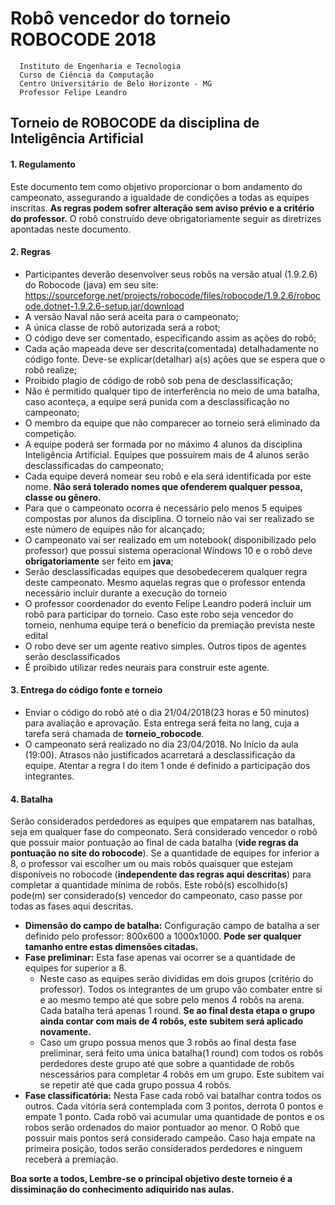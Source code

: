 # Robô vencedor do torneio ROBOCODE 2018

```
  Instituto de Engenharia e Tecnologia
  Curso de Ciência da Computação
  Centro Universitário de Belo Horizonte - MG
  Professor Felipe Leandro
```

## Torneio de ROBOCODE da disciplina de Inteligência Artificial

#### 1. Regulamento
Este documento tem como objetivo proporcionar o bom andamento do campeonato, assegurando a igualdade de condições a todas as equipes inscritas. **As regras podem sofrer alteração sem aviso prévio e a critério do professor.** O robô construído deve obrigatoriamente seguir as diretrizes apontadas neste documento.

#### 2. Regras
- Participantes deverão desenvolver seus robôs na versão atual (1.9.2.6) do Robocode (java) em seu site: https://sourceforge.net/projects/robocode/files/robocode/1.9.2.6/robocode.dotnet-1.9.2.6-setup.jar/download
- A versão Naval não será aceita para o campeonato;
- A única classe de robô autorizada será a robot;
- O código deve ser comentado, especificando assim as ações do robô;
- Cada ação mapeada deve ser descrita(comentada) detalhadamente no código fonte. Deve-se explicar(detalhar) a(s) ações que se espera que o robô realize;
- Proibido plagio de código de robô sob pena de desclassificação;
- Não é permitido qualquer tipo de interferência no meio de uma batalha, caso aconteça, a equipe será punida com a desclassificação no campeonato;
- O membro da equipe que não comparecer ao torneio será eliminado da competição.
- A equipe poderá ser formada por no máximo 4 alunos da disciplina Inteligência Artificial. Equipes que possuírem mais de 4 alunos serão desclassificadas do campeonato;
- Cada equipe deverá nomear seu robô e ela será identificada por este nome. **Não será tolerado nomes que ofenderem qualquer pessoa, classe ou gênero.**
- Para que o campeonato ocorra é necessário pelo menos 5 equipes compostas por alunos da disciplina. O torneio não vai ser realizado se este número de equipes não for alcançado;
- O campeonato vai ser realizado em um notebook( disponibilizado pelo professor) que possui sistema operacional Windows 10 e o robô deve **obrigatoriamente** ser feito em **java**;
- Serão desclassificadas equipes que desobedecerem qualquer regra deste campeonato. Mesmo aquelas regras que o professor entenda necessário incluir durante a execução do torneio
- O professor coordenador do evento Felipe Leandro poderá incluir um robô para participar do torneio. Caso este robo seja vencedor do torneio, nenhuma equipe terá o benefício da premiação prevista neste edital
- O robo deve ser um agente reativo simples. Outros tipos de agentes serão desclassificados
- É proibido utilizar redes neurais para construir este agente.

#### 3. Entrega do código fonte e torneio
- Enviar o código do robô até o dia 21/04/2018(23 horas e 50 minutos) para avaliação e aprovação. Esta entrega será feita no lang, cuja a tarefa será chamada de **torneio_robocode**.
- O campeonato será realizado no dia 23/04/2018. No Início da aula (19:00). Atrasos não justificados acarretará a desclassificação da equipe. Atentar a regra l do item 1 onde é definido a participação dos integrantes.

#### 4. Batalha
Serão considerados perdedores as equipes que empatarem nas batalhas, seja em qualquer fase do compeonato. Será considerado vencedor o robô que possuir maior pontuação ao final de cada batalha (**vide regras da pontuação no site do robocode**). Se a quantidade de equipes for inferior a 8, o professor vai escolher um ou mais robôs quaisquer que estejam disponíveis no robocode (**independente das regras aqui descritas**) para completar a quantidade mínima de robôs. Este robô(s) escolhido(s) pode(m) ser considerado(s) vencedor do campeonato, caso passe por todas as fases aqui descritas.
- **Dimensão do campo de batalha:** Configuração campo de batalha a ser definido pelo professor: 800x600 a 1000x1000. **Pode ser qualquer tamanho entre estas dimensões citadas.**
- **Fase preliminar:** Esta fase apenas vai ocorrer se a quantidade de equipes for superior a 8.
  - Neste caso as equipes serão divididas em dois grupos (critério do professor). Todos os integrantes de um grupo vão combater entre si e ao mesmo tempo até que sobre pelo menos 4 robôs na arena. Cada batalha terá apenas 1 round. **Se ao final desta etapa o grupo ainda contar com mais de 4 robôs, este subitem será aplicado novamente.**
  - Caso um grupo possua menos que 3 robôs ao final desta fase preliminar, será feito uma única batalha(1 round) com todos os robôs perdedores deste grupo até que sobre a quantidade de robôs nescessários para completar 4 robôs em um grupo. Este subitem vai se repetir até que cada grupo possua 4 robôs.
- **Fase classificatória:** Nesta Fase cada robô vai batalhar contra todos os outros. Cada vitória será contemplada com 3 pontos, derrota 0 pontos e empate 1 ponto. Cada robô vai acumular uma quantidade de pontos e os robos serão ordenados do maior pontuador ao menor. O Robô que possuir mais pontos será considerado campeão. Caso haja empate na primeira posição, todos serão considerados perdedores e ninguem receberá a premiação.

**Boa sorte a todos,
Lembre-se o principal objetivo deste torneio é a dissiminação do conhecimento adiquirido nas aulas.**
